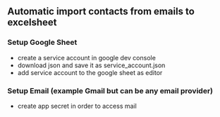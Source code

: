## Automatic import contacts from emails to excelsheet

### Setup Google Sheet

- create a service account in google dev console
- download json and save it as service_account.json
- add service account to the google sheet as editor

### Setup Email (example Gmail but can be any email provider)

- create app secret in order to access mail
